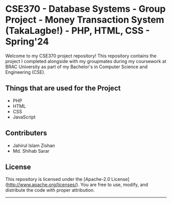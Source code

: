 # CSE370 - Database Systems - Group Project - Money Transaction System (TakaLagbe!) - PHP, HTML, CSS - Spring'24

Welcome to my CSE370 project repository! This repository contains the project I completed alongside with my groupmates during my coursework at BRAC University as part of my Bachelor's in Computer Science and Engineering (CSE).

## Things that are used for the Project
- PHP
- HTML
- CSS
- JavaScript

## Contributers
- Jahirul Islam Zishan
- Md. Shihab Sarar

## License

This repository is licensed under the [Apache-2.0 License] (http://www.apache.org/licenses/). You are free to use, modify, and distribute the code with proper attribution.

---
